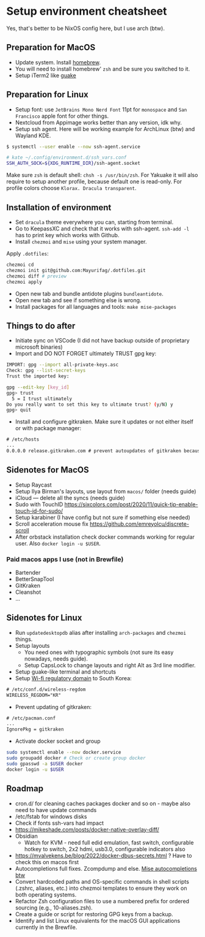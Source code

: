 # Setup environment cheatsheet

Yes, that's better to be NixOS config here, but I use arch (btw).

## Preparation for MacOS

* Update system. Install [homebrew](https://brew.sh/).
* You will need to install homebrew' `zsh` and be sure you switched to it.
* Setup iTerm2 like [guake](https://stackoverflow.com/questions/30850430/iterm2-hide-show-like-guake)

## Preparation for Linux

* Setup font: use `JetBrains Mono Nerd Font` 11pt for `monospace` and `San Francisco` apple font for other things.
* Nextcloud from Appimage works better than any version, idk why.
* Setup ssh agent. Here will be working example for ArchLinux (btw) and Wayland KDE.

```bash
$ systemctl --user enable --now ssh-agent.service

# kate ~/.config/environment.d/ssh_vars.conf
SSH_AUTH_SOCK=${XDG_RUNTIME_DIR}/ssh-agent.socket
```

Make sure `zsh` is default shell: `chsh -s /usr/bin/zsh`. For Yakuake it will also require to setup another profile, because default one is read-only. For profile colors choose `Klorax. Dracula transparent`.

## Installation of environment

* Set `dracula` theme everywhere you can, starting from terminal.
* Go to KeepassXC and check that it works with ssh-agent. `ssh-add -l` has to print key which works with Github.
* Install `chezmoi` and `mise` using your system manager.

Apply `.dotfiles`:

```bash
chezmoi cd
chezmoi init git@github.com:Mayurifag/.dotfiles.git
chezmoi diff # preview
chezmoi apply
```

* Open new tab and bundle antidote plugins `bundleantidote`.
* Open new tab and see if something else is wrong.
* Install packages for all languages and tools: `make mise-packages`

## Things to do after

* Initiate sync on VSCode (I did not have backup outside of proprietary microsoft binaries)
* Import and DO NOT FORGET ultimately TRUST gpg key:

```bash
IMPORT: gpg --import all-private-keys.asc
Check: gpg --list-secret-keys
Trust the imported key:

gpg --edit-key [key_id]
gpg> trust
  5 = I trust ultimately
Do you really want to set this key to ultimate trust? (y/N) y
gpg> quit
```

* Install and configure gitkraken. Make sure it updates or not either itself or with package manager:

```txt
# /etc/hosts
...
0.0.0.0 release.gitkraken.com # prevent autoupdates of gitkraken because its managed with package manager
```

## Sidenotes for MacOS

* Setup Raycast
* Setup Ilya Birman's layouts, use layout from `macos/` folder (needs guide)
* iCloud — delete all the syncs (needs guide)
* Sudo with TouchID <https://sixcolors.com/post/2020/11/quick-tip-enable-touch-id-for-sudo/>
* Setup karabiner (I have config but not sure if something else needed)
* Scroll acceleration mouse fix <https://github.com/emreyolcu/discrete-scroll>
* After orbstack installation check docker commands working for regular user. Also `docker login -u $USER`.

### Paid macos apps I use (not in Brewfile)

* Bartender
* BetterSnapTool
* GitKraken
* Cleanshot
* ...

## Sidenotes for Linux

* Run `updatedesktopdb` alias after installing `arch-packages` and `chezmoi` things.
* Setup layouts
  * You need ones with typographic symbols (not sure its easy nowadays, needs guide).
  * Setup CapsLock to change layouts and right Alt as 3rd line modifier.
* Setup guake-like terminal and shortcuts
* Setup [Wi-fi regulatory domain](https://wiki.cachyos.org/configuration/post_install_setup/#configure-wi-fi-regulatory-domain) to South Korea:

```txt
# /etc/conf.d/wireless-regdom
WIRELESS_REGDOM="KR"
```

* Prevent updating of gitkraken:

```txt
# /etc/pacman.conf
...
IgnorePkg = gitkraken
```

* Activate docker socket and group

```bash
sudo systemctl enable --now docker.service
sudo groupadd docker # Check or create group docker
sudo gpasswd -a $USER docker
docker login -u $USER
```

## Roadmap

* cron.d/ for cleaning caches packages docker and so on - maybe also need to have update commands
* /etc/fstab for windows disks
* Check if fonts ssh-vars had impact
* <https://mikeshade.com/posts/docker-native-overlay-diff/>
* Obsidian
  * Watch for KVM - need full edid emulation, fast switch, configurable hotkey to switch, 2x2 hdmi, usb3.0, configurable indicators also
* <https://mvalvekens.be/blog/2022/docker-dbus-secrets.html> ? Have to check this on macos first
* Autocompletions full fixes. Zcompdump and else. [Mise autocompletions btw](https://mise.jdx.dev/installing-mise.html#autocompletion)
* Convert hardcoded paths and OS-specific commands in shell scripts (.zshrc, aliases, etc.) into chezmoi templates to ensure they work on both operating systems.
* Refactor Zsh configuration files to use a numbered prefix for ordered sourcing (e.g., 10-aliases.zsh).
* Create a guide or script for restoring GPG keys from a backup.
* Identify and list Linux equivalents for the macOS GUI applications currently in the Brewfile.
